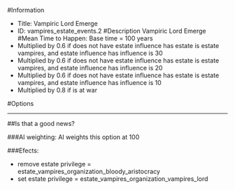#Information
 - Title: Vampiric Lord Emerge
 - ID: vampires_estate_events.2
#Description
Vampiric Lord Emerge
#Mean Time to Happen:
Base time = 100 years
 - Multiplied by 0.6 if does not have estate influence has estate is estate vampires, and estate influence has influence is 30
 - Multiplied by 0.6 if does not have estate influence has estate is estate vampires, and estate influence has influence is 20
 - Multiplied by 0.6 if does not have estate influence has estate is estate vampires, and estate influence has influence is 10
 - Multiplied by 0.8 if is at war

#Options

___
##Is that a good news?

###AI weighting:
AI weights this option at 100


###Efects:<ul><li>remove estate privilege = estate_vampires_organization_bloody_aristocracy</li><li>set estate privilege = estate_vampires_organization_vampires_lord</li></ul>
